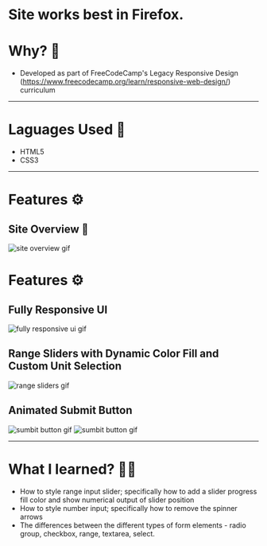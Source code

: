 # Site works best in Firefox.

# Why? 🤔
- Developed as part of FreeCodeCamp's Legacy Responsive Design (https://www.freecodecamp.org/learn/responsive-web-design/) curriculum 

---

# Laguages Used 💬
- HTML5
- CSS3

---

# Features ⚙

## Site Overview 🧐
![site overview gif](./img/overview.gif)

# Features ⚙
## Fully Responsive UI
![fully responsive ui gif](./img/responsiveui.gif)

## Range Sliders with Dynamic Color Fill and Custom Unit Selection
![range sliders gif](./img/rangeslider.gif)

## Animated Submit Button
![sumbit button gif](./img/submitbtnlg)
![sumbit button gif](./img/submitbtnsm)

---

# What I learned? 👨‍💻
- How to style range input slider; specifically how to add a slider progress fill color and show numerical output of slider position
- How to style number input; specifically how to remove the spinner arrows
- The differences between the different types of form elements - radio group, checkbox, range, textarea, select. 

